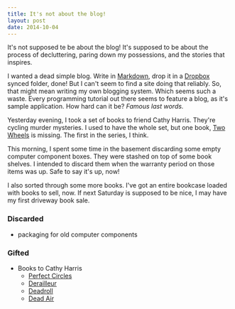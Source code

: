 ```yaml
---
title: It's not about the blog!
layout: post
date: 2014-10-04
---
```


It's not supposed te be about the blog! It's supposed to be about the process
of decluttering, paring down my possessions, and the stories that inspires.

I wanted a dead simple blog. Write in [Markdown][1], drop it in a [Dropbox][2]
synced folder, done! But I can't seem to find a site doing that reliably. So,
that might mean writing my own blogging system. Which seems such a waste.
Every programming tutorial out there seems to feature a blog, as it's sample
application. How hard can it be? *Famous last words.*

Yesterday evening, I took a set of books to friend Cathy Harris. They're
cycling murder mysteries. I used to have the whole set, but one book, [Two
Wheels][3] is missing. The first in the series, I think.

This morning, I spent some time in the basement discarding some empty computer
component boxes. They were stashed on top of some book shelves. I intended to
discard them when the warranty period on those items was up. Safe to say it's
up, now!

I also sorted through some more books. I've got an entire bookcase loaded with
books to sell, now. If next Saturday is supposed to be nice, I may have my
first driveway book sale.

### Discarded ###
- packaging for old computer components

### Gifted ###
- Books to Cathy Harris
  - [Perfect Circles][4]
  - [Derailleur][5]
  - [Deadroll][6]
  - [Dead Air][7]

[1]: http://daringfireball.net/projects/markdown/
[2]: http://www.dropbox.com
[3]: http://www.amazon.com/Two-Wheels-Cycling-Murder-Mystery/dp/1884737110
[4]: http://www.amazon.com/Perfect-Circles-The-Sequel-Wheels/dp/1884737447
[5]: http://www.amazon.com/Derailleur-A-Cycling-Murder-Mystery/dp/1884737595
[6]: http://www.amazon.com/Deadroll-A-Cycling-Murder-Mystery/dp/1884737927
[7]: http://www.amazon.com/Dead-Air-Cycling-Murder-Mystery/dp/1931382034
